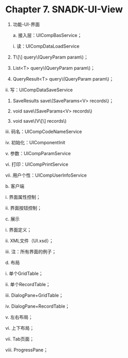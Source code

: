 # Chapter 7. SNADK-UI-View

1. 功能-UI-界面

   a. 接入层：UICompBasService；

   i. 读：UICompDataLoadService

2. T\\[\\] query\\(QueryParam param\\)；

3. List&lt;T&gt; query\\(QueryParam param\\)；

4. QueryResult&lt;T&gt; query\\(QueryParam param\\)；

ii. 写：UICompDataSaveService

1. SaveResults save\\(SaveParams&lt;V&gt; records\\)；

2. void save\\(SaveParams&lt;V&gt; records\\)

3. void save\\(V\\[\\] records\\)

iii. 码名：UICompCodeNameService

iv. 初始化：UIComponentInit

v. 参数：UICompParamService

vi. 打印：UICompPrintService

vii. 用户个性：UICompUserInfoService

b. 客户端

i. 界面属性控制；

ii. 界面按钮控制；

c. 展示

i. 界面定义；

ii. XML文件（UI.xsd）；

iii. 注：所有界面的例子；

d. 布局

i. 单个GridTable；

ii. 单个RecordTable；

iii. DialogPane+GridTable；

iv. DialogPane+RecordTable；

v. 左右布局；

vi. 上下布局；

vii. Tab页面；

viii. ProgressPane；

